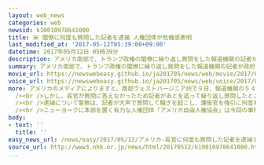 ```yaml
---
layout: web_news
categories: web
newsid: k10010978641000
title: 米 閣僚に何度も質問した記者を逮捕 人権団体が危機感表明
last_modified_at: '2017-05-12T05:39:00+09:00'
datetime: 2017年05月12日 05時39分
description: アメリカ南部で、トランプ政権の閣僚に繰り返し質問をした報道機関の記者が政府の活動を妨害したとして警察に逮捕され、人権団体は、トランプ政権がメディアを攻撃していることと無関係ではないとして、「言論の自由への攻撃だ」との声明を出し、危機感を表明しました。
summary: アメリカ南部で、トランプ政権の閣僚に繰り返し質問をした報道機関の記者が政府の活動を妨害したとして警察に逮捕され、人権団体は、トランプ政権がメディアを攻撃していることと無関係ではないとして、「言論の自由への攻撃だ」との声明を出し、危機感を表明しました。
movie_url: https://newswebeasy.github.io/ja201705/news/web/movie/2017/05/12/k10010978641000.mp4
voice_url: https://newswebeasy.github.io/ja201705/news/web/voice/2017/05/12/k10010978641000.mp3
more: アメリカのメディアによりますと、南部ウェストバージニア州で９日、報道機関の５４歳の男性記者が、州議会を訪れていたトランプ政権の閣僚の１人、プライス厚生長官に対し、オバマ前政権の医療保険制度改革いわゆるオバマケアの代替案について議事堂の廊下で質問しました。<br
  /><br />しかし、長官が質問に答えなかったため記者があとを追って繰り返し質問したところ、警察が記者を引き離したうえ政府の活動を妨害したとして手錠をかけて逮捕しました。記者はおよそ８時間にわたって拘束されたあと、保釈金５０００ドル（日本円でおよそ５７万円）を納め、保釈されました。<br
  /><br />逮捕について警察は、記者が大声で質問して騒ぎを起こし、護衛官を強引に何度も突破しようとしたためだとしていますが、記者は「質問の答えを得ようと自分の仕事をしていただけだ」と話しています。<br
  /><br />ニューヨークに本部を置く有力な人権団体「アメリカ自由人権協会」は今回の事件について、トランプ政権がメディアを攻撃していることと無関係ではないとして「言論の自由への攻撃だ」との声明を出し、危機感を表明しました。
body:
- text: ''
  title: ''
easy_news_url: /news/easy/2017/05/12/アメリカ-長官に何度も質問した記者を逮捕する/
source_url: http://www3.nhk.or.jp/news/html/20170512/k10010978641000.html
...
```

